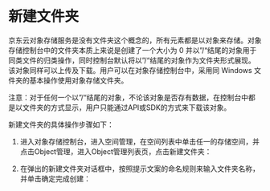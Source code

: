 # 新建文件夹

京东云对象存储服务是没有文件夹这个概念的，所有元素都是以对象来存储。对象存储控制台中的文件夹本质上来说是创建了一个大小为 0 并以”/“结尾的对象用于同类文件的归类操作，同时控制台默认将以”/“结尾的对象作为文件夹形式展现。该对象同样可以上传及下载。用户可以在对象存储控制台中，采用同 Windows 文件夹的基本操作使用对象存储文件夹。

注意：对于任何一个以”/“结尾的对象，不论该对象是否存有数据，在控制台中都是以文件夹的方式显示，用户只能通过API或SDK的方式来下载该对象。

新建文件夹的具体操作步骤如下：

1. 进入对象存储控制台，进入空间管理，在空间列表中单击任一的存储空间，并点击Object管理，进入Object管理列表页，点击新建文件夹：

2. 在弹出的新建文件夹对话框中，按照提示文案的命名规则来输入文件夹名称，并单击确定完成创建：

